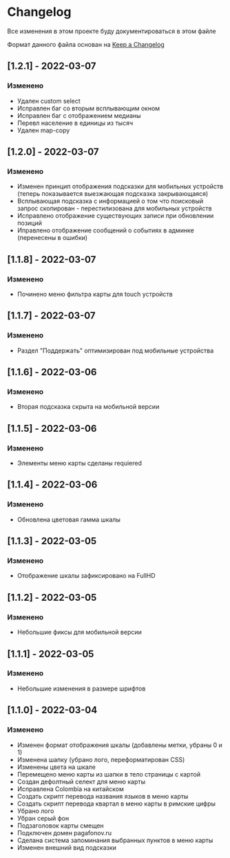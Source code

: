 # Changelog
Все изменения в этом проекте буду документироваться в этом файле

Формат данного файла основан на [Keep a Changelog](https://keepachangelog.com/en/1.0.0/)

## [1.2.1] - 2022-03-07
### Изменено
- Удален custom select
- Исправлен баг со вторым всплывающим окном
- Исправлен баг с отображением медианы
- Перевл население в единицы из тысяч
- Удален map-copy

## [1.2.0] - 2022-03-07
### Изменено
- Изменен принцип отображения подсказки для мобильных устройств (теперь показывается выезжающая подсказка закрывающаяся)
- Всплывающая подсказка с информацией о том что поисковый запрос скопирован - перестилизована для мобильных устройств
- Исправлено отображение существующих записи при обновлении позиций
- Иправлено отображение сообщений о событиях в админке (перенесены в ошибки)

## [1.1.8] - 2022-03-07
### Изменено
- Починено меню фильтра карты для touch устройств

## [1.1.7] - 2022-03-07
### Изменено
- Раздел "Поддержать" оптимизирован под мобильные устройства

## [1.1.6] - 2022-03-06
### Изменено
- Вторая подсказка скрыта на мобильной версии

## [1.1.5] - 2022-03-06
### Изменено
- Элементы меню карты сделаны requiered

## [1.1.4] - 2022-03-06
### Изменено
- Обновлена цветовая гамма шкалы

## [1.1.3] - 2022-03-05
### Изменено
- Отображение шкалы зафиксировано на FullHD

## [1.1.2] - 2022-03-05
### Изменено
- Небольшие фиксы для мобильной версии

## [1.1.1] - 2022-03-05
### Изменено
- Небольшие изменения в размере шрифтов

## [1.1.0] - 2022-03-04
### Изменено
- Изменен формат отображения шкалы (добавлены метки, убраны 0 и 1)
- Изменена шапку (убрано лого, переформатирован CSS)
- Изменены цвета на шкале
- Перемещено меню карты из шапки в тело страницы с картой
- Создан дефолтный селект для меню карты
- Исправлена Colombia на китайском
- Создать скрипт перевода названия языков в меню карты
- Создать скрипт перевода квартал в меню карты в римские цифры
- Убрано лого
- Убран серый фон
- Подзаголовок карты смещен
- Подключен домен pagafonov.ru
- Сделана система запоминания выбранных пунктов в меню карты
- Изменен внешний вид подсказки

